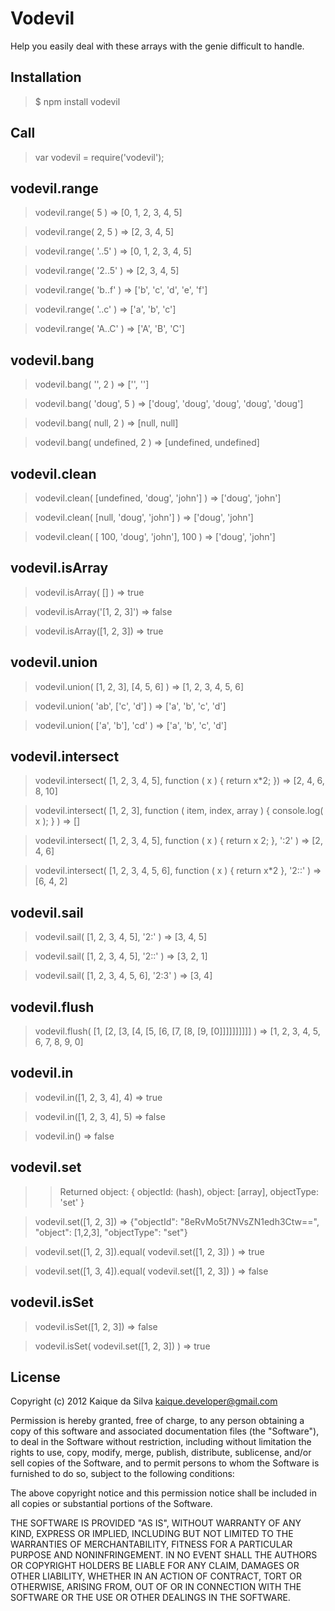 Vodevil
=======

Help you easily deal with these arrays with the genie difficult to handle.

Installation
------------

> $ npm install vodevil

Call
----

> var vodevil = require('vodevil');

vodevil.range
-------------

> vodevil.range( 5 ) => [0, 1, 2, 3, 4, 5]

> vodevil.range( 2, 5 ) => [2, 3, 4, 5]

> vodevil.range( '..5' ) => [0, 1, 2, 3, 4, 5]

> vodevil.range( '2..5' ) => [2, 3, 4, 5]

> vodevil.range( 'b..f' ) => ['b', 'c', 'd', 'e', 'f']

> vodevil.range( '..c' ) => ['a', 'b', 'c']

> vodevil.range( 'A..C' ) => ['A', 'B', 'C']

vodevil.bang
------------

> vodevil.bang( '', 2 ) => ['', '']

> vodevil.bang( 'doug', 5 ) => ['doug', 'doug', 'doug', 'doug', 'doug']

> vodevil.bang( null, 2 ) => [null, null]

> vodevil.bang( undefined, 2 ) => [undefined, undefined]

vodevil.clean
-------------

> vodevil.clean( [undefined, 'doug', 'john'] ) => ['doug', 'john']

> vodevil.clean( [null, 'doug', 'john'] ) => ['doug', 'john']

> vodevil.clean( [ 100, 'doug', 'john'], 100 ) => ['doug', 'john']

vodevil.isArray
---------------

> vodevil.isArray( [] ) => true

> vodevil.isArray('[1, 2, 3]') => false

> vodevil.isArray([1, 2, 3]) => true

vodevil.union
-------------

> vodevil.union( [1, 2, 3], [4, 5, 6] ) => [1, 2, 3, 4, 5, 6]

> vodevil.union( 'ab', ['c', 'd'] ) => ['a', 'b', 'c', 'd']

> vodevil.union( ['a', 'b'], 'cd' ) => ['a', 'b', 'c', 'd']

vodevil.intersect
-----------------

> vodevil.intersect( [1, 2, 3, 4, 5], function ( x ) { return x*2; }) => [2, 4, 6, 8, 10]

> vodevil.intersect( [1, 2, 3], function ( item, index, array ) { console.log( x ); } ) => []

> vodevil.intersect( [1, 2, 3, 4, 5], function ( x ) { return x 2; }, ':2' ) => [2, 4, 6]

> vodevil.intersect( [1, 2, 3, 4, 5, 6], function ( x ) { return x*2 }, '2::' ) => [6, 4, 2]

vodevil.sail
------------

> vodevil.sail( [1, 2, 3, 4, 5], '2:' ) => [3, 4, 5]

> vodevil.sail( [1, 2, 3, 4, 5], '2::' ) => [3, 2, 1]

> vodevil.sail( [1, 2, 3, 4, 5, 6], '2:3' ) => [3, 4]

vodevil.flush
-------------

> vodevil.flush( [1, [2, [3, [4, [5, [6, [7, [8, [9, [0]]]]]]]]]] ) => [1, 2, 3, 4, 5, 6, 7, 8, 9, 0]

vodevil.in
----------

> vodevil.in([1, 2, 3, 4], 4) => true

> vodevil.in([1, 2, 3, 4], 5) => false

> vodevil.in() => false

vodevil.set
-----------

>> Returned object: { objectId: (hash), object: [array], objectType: 'set' }

> vodevil.set([1, 2, 3]) => {"objectId": "8eRvMo5t7NVsZN1edh3Ctw==", "object": [1,2,3], "objectType": "set"} 

> vodevil.set([1, 2, 3]).equal( vodevil.set([1, 2, 3]) ) => true

> vodevil.set([1, 3, 4]).equal( vodevil.set([1, 2, 3]) ) => false

vodevil.isSet
-------------

> vodevil.isSet([1, 2, 3]) => false

> vodevil.isSet( vodevil.set([1, 2, 3]) ) => true

License
-------

Copyright (c) 2012 Kaique da Silva <kaique.developer@gmail.com>

Permission is hereby granted, free of charge, to any person obtaining a copy of this software and associated documentation files (the "Software"), to deal in the Software without restriction, including without limitation the rights to use, copy, modify, merge, publish, distribute, sublicense, and/or sell copies of the Software, and to permit persons to whom the Software is furnished to do so, subject to the following conditions:

The above copyright notice and this permission notice shall be included in all copies or substantial portions of the Software.

THE SOFTWARE IS PROVIDED "AS IS", WITHOUT WARRANTY OF ANY KIND, EXPRESS OR IMPLIED, INCLUDING BUT NOT LIMITED TO THE WARRANTIES OF MERCHANTABILITY, FITNESS FOR A PARTICULAR PURPOSE AND NONINFRINGEMENT. IN NO EVENT SHALL THE AUTHORS OR COPYRIGHT HOLDERS BE LIABLE FOR ANY CLAIM, DAMAGES OR OTHER LIABILITY, WHETHER IN AN ACTION OF CONTRACT, TORT OR OTHERWISE, ARISING FROM, OUT OF OR IN CONNECTION WITH THE SOFTWARE OR THE USE OR OTHER DEALINGS IN THE SOFTWARE.
